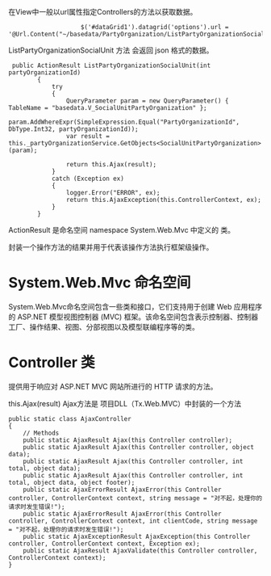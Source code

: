 在View中一般以url属性指定Controllers的方法以获取数据。

```
                    $('#dataGrid1').datagrid('options').url = '@Url.Content("~/basedata/PartyOrganization/ListPartyOrganizationSocialUnit")';
```

ListPartyOrganizationSocialUnit 方法 会返回 json 格式的数据。

```
 public ActionResult ListPartyOrganizationSocialUnit(int partyOrganizationId)
        {
            try
            {
                QueryParameter param = new QueryParameter() { TableName = "basedata.V_SocialUnitPartyOrganization" };
                param.AddWhereExpr(SimpleExpression.Equal("PartyOrganizationId", DbType.Int32, partyOrganizationId));
                var result = this._partyOrganizationService.GetObjects<SocialUnitPartyOrganization>(param);

                return this.Ajax(result);
            }
            catch (Exception ex)
            {
                logger.Error("ERROR", ex);
                return this.AjaxException(this.ControllerContext, ex);
            }
        }
```

ActionResult 是命名空间 namespace System.Web.Mvc 中定义的 类。

封装一个操作方法的结果并用于代表该操作方法执行框架级操作。

# System.Web.Mvc 命名空间

System.Web.Mvc命名空间包含一些类和接口，它们支持用于创建 Web 应用程序的 ASP.NET 模型视图控制器 \(MVC\) 框架。该命名空间包含表示控制器、控制器工厂、操作结果、视图、分部视图以及模型联编程序等的类。



# Controller 类

提供用于响应对 ASP.NET MVC 网站所进行的 HTTP 请求的方法。



this.Ajax\(result\)  Ajax方法是  项目DLL（Tx.Web.MVC）中封装的一个方法

```
public static class AjaxController
{
    // Methods
    public static AjaxResult Ajax(this Controller controller);
    public static AjaxResult Ajax(this Controller controller, object data);
    public static AjaxResult Ajax(this Controller controller, int total, object data);
    public static AjaxResult Ajax(this Controller controller, int total, object data, object footer);
    public static AjaxErrorResult AjaxError(this Controller controller, ControllerContext context, string message = "对不起，处理你的请求时发生错误!");
    public static AjaxErrorResult AjaxError(this Controller controller, ControllerContext context, int clientCode, string message = "对不起，处理你的请求时发生错误!");
    public static AjaxExceptionResult AjaxException(this Controller controller, ControllerContext context, Exception ex);
    public static AjaxResult AjaxValidate(this Controller controller, ControllerContext context);
}
```



